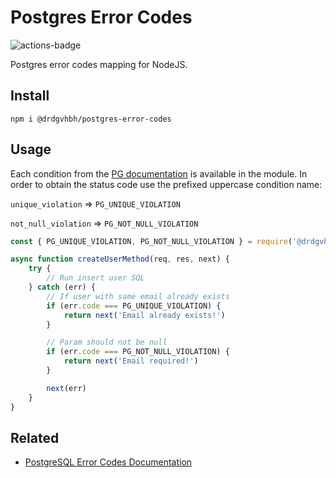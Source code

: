 # Postgres Error Codes

![actions-badge](https://github.com/drdgvhbh/postgres-error-codes/workflows/CI/badge.svg)

Postgres error codes mapping for NodeJS.

## Install
```
npm i @drdgvhbh/postgres-error-codes
```

## Usage

Each condition from the [PG documentation](https://www.postgresql.org/docs/9.2/errcodes-appendix.html) is available in the module. In order to obtain the status code use the prefixed uppercase condition name:

`unique_violation` => `PG_UNIQUE_VIOLATION`

`not_null_violation` => `PG_NOT_NULL_VIOLATION`

```javascript
const { PG_UNIQUE_VIOLATION, PG_NOT_NULL_VIOLATION } = require('@drdgvhbh/postgres-error-codes')

async function createUserMethod(req, res, next) {
    try {
        // Run insert user SQL
    } catch (err) {
        // If user with same email already exists
        if (err.code === PG_UNIQUE_VIOLATION) {
            return next('Email already exists!')
        }

        // Param should not be null
        if (err.code === PG_NOT_NULL_VIOLATION) {
            return next('Email required!')
        }

        next(err)
    }
}
```

## Related
- [PostgreSQL Error Codes Documentation](https://www.postgresql.org/docs/9.2/errcodes-appendix.html)
